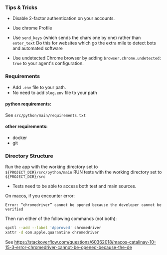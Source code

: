 ### Tips & Tricks

- Disable 2-factor authentication on your accounts.

- Use chrome Profile

- Use `send_keys` (which sends the chars one by one) rather than `enter_text`
Do this for websites which go the extra mile to detect bots and automated software

- Use undetected Chrome browser by adding `browser.chrome.undetected: true` 
to your agent's configuration.


### Requirements

- Add `.env` file to your path.
- No need to add `blog.env` file to your path

#### python requirements:

See `src/python/main/requirements.txt`

#### other requirements:

- docker
- git

### Directory Structure

Run the app with the working directory set to `${PROJECT_DIR}/src/python/main`
RUN tests with the working directory set to `${PROJECT_DIR}/src`
  - Tests need to be able to access both test and main sources.

On macos, if you encounter error: 

```
Error: “chromedriver” cannot be opened because the developer cannot be verified
```
Then run either of the following commands (not both):

```bash 
spctl --add --label 'Approved' chromedriver
xattr -d com.apple.quarantine chromedriver
```
See https://stackoverflow.com/questions/60362018/macos-catalinav-10-15-3-error-chromedriver-cannot-be-opened-because-the-de
